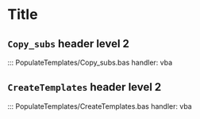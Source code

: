 # Title

## `Copy_subs` header level 2

::: PopulateTemplates/Copy_subs.bas
    handler: vba



## `CreateTemplates` header level 2

::: PopulateTemplates/CreateTemplates.bas
    handler: vba


